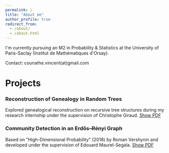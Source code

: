 ```yaml
---
permalink: /
title: "About me"
author_profile: true
redirect_from: 
  - /about/
  - /about.html
---
```


I'm currently pursuing an M2 in Probability & Statistics at the University of Paris-Saclay (Institut de Mathématiques d'Orsay).

Contact: counathe.vincent(at)gmail.com

Projects
======
### Reconstruction of Genealogy in Random Trees
Explored genealogical reconstruction on recursive tree structures during my research internship under the supervision of Christophe Giraud.
[Show PDF](files/Master's_Thesis.pdf)

### Community Detection in an Erdős–Rényi Graph
Based on "High-Dimensional Probability" (2018) by Roman Vershynin and developed under the supervision of Edouard Maurel-Segala.
[Show PDF](files/Community_Detection.pdf)
